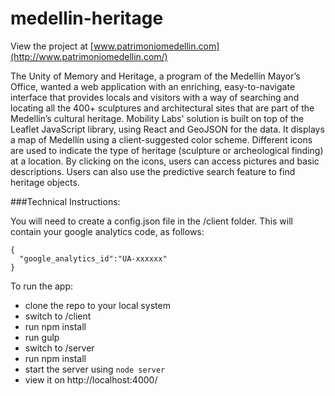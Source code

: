 # medellin-heritage

View the project at [www.patrimoniomedellin.com](http://www.patrimoniomedellin.com/)

The Unity of Memory and Heritage, a program of the Medellín Mayor’s Office, wanted a web application with an enriching, easy-to-navigate interface that provides locals and visitors with a way of searching and locating all the 400+ sculptures and architectural sites that are part of the Medellín’s cultural heritage. Mobility Labs' solution is built on top of the Leaflet JavaScript library, using React and GeoJSON for the data. It displays a map of Medellín using a client-suggested color scheme. Different icons are used to indicate the type of heritage (sculpture or archeological finding) at a location. By clicking on the icons, users can access pictures and basic descriptions. Users can also use the predictive search feature to find heritage objects.

###Technical Instructions:

You will need to create a config.json file in the /client folder.  This will contain your google analytics code, as follows: 

```
{
  "google_analytics_id":"UA-xxxxxx"
}
```

To run the app: 

* clone the repo to your local system
* switch to /client
* run npm install
* run gulp
* switch to /server
* run npm install
* start the server using `node server`
* view it on http://localhost:4000/